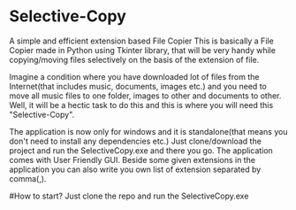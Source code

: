 # Selective-Copy
A simple and efficient extension based File Copier
This is basically a File Copier made in Python using Tkinter library, that will be very handy while copying/moving files selectively on the basis of the extension of file.

Imagine a condition where you have downloaded lot of files from the Internet(that includes music, documents, images etc.) and you need to move all music files to one folder, images to other and documents to other. Well, it will be a hectic task to do this and this is where you will need this "Selective-Copy".

The application is now only for windows and it is standalone(that means you don't need to install any dependencies etc.) Just clone/download the project and run the SelectiveCopy.exe and there you go. The application comes with User Friendly GUI. Beside some given extensions in the application you can also write you own list of extension separated by comma(,).

#How to start?
Just clone the repo and run the SelectiveCopy.exe
